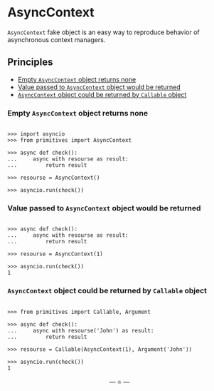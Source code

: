# AsyncContext

`AsyncContext` fake object is an easy way to reproduce behavior of asynchronous
context managers.

## Principles

- [Empty `AsyncContext` object returns none](#empty-asynccontext-object-returns-none)
- [Value passed to `AsyncContext` object would be returned](#value-passed-to-asynccontext-object-would-be-returned)
- [`AsyncContext` object could be returned by `Callable` object](#asynccontext-object-could-be-returned-by-callable-object)

### Empty `AsyncContext` object returns none

```pycon

>>> import asyncio
>>> from primitives import AsyncContext

>>> async def check():
...     async with resourse as result:
...         return result

>>> resourse = AsyncContext()

>>> asyncio.run(check())

```

### Value passed to `AsyncContext` object would be returned

```pycon

>>> async def check():
...     async with resourse as result:
...         return result

>>> resourse = AsyncContext(1)

>>> asyncio.run(check())
1

```

### `AsyncContext` object could be returned by `Callable` object

```pycon

>>> from primitives import Callable, Argument

>>> async def check():
...     async with resourse('John') as result:
...         return result

>>> resourse = Callable(AsyncContext(1), Argument('John'))

>>> asyncio.run(check())
1

```

<p align="center">&mdash; ⭐ &mdash;</p>
